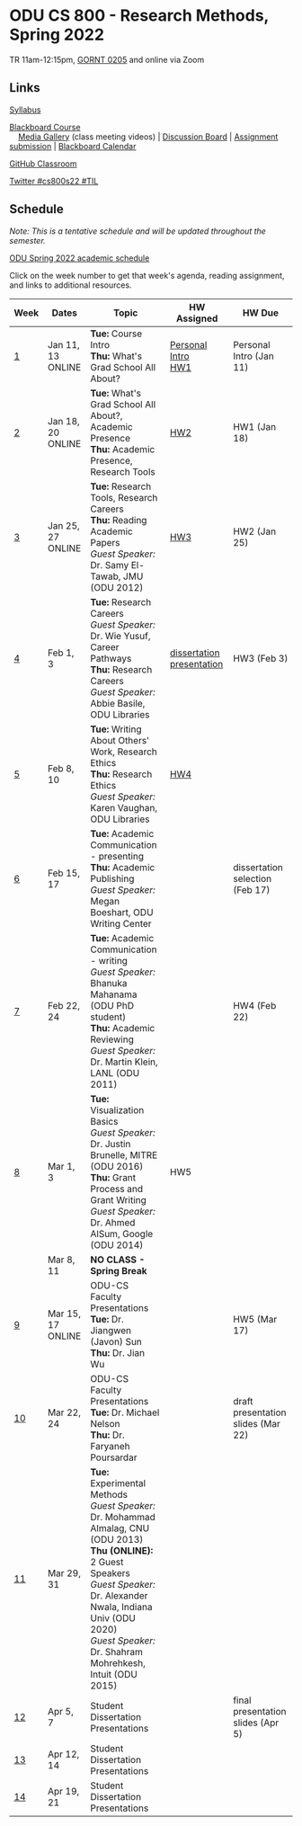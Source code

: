 # ODU CS 800 - Research Methods, Spring 2022

TR 11am-12:15pm, [GORNT 0205](https://clt.odu.edu/directions-to-gornto) and online via Zoom

## Links

[Syllabus](syllabus.md)

[Blackboard Course](https://www.blackboard.odu.edu/ultra/courses/_394465_1/cl/outline)  
&nbsp; &nbsp; [Media Gallery](https://www.blackboard.odu.edu/webapps/blackboard/content/launchLink.jsp?course_id=_394465_1&tool_id=_5549_1&tool_type=TOOL&mode=cpview&mode=reset) (class meeting videos) | [Discussion Board](https://www.blackboard.odu.edu/webapps/blackboard/content/launchLink.jsp?course_id=_394465_1&tool_id=_2588_1&tool_type=TOOL&mode=cpview&mode=reset) | [Assignment submission](https://www.blackboard.odu.edu/webapps/blackboard/content/listContentEditable.jsp?content_id=_10420859_1&course_id=_394465_1&mode=reset) | [Blackboard Calendar](https://www.blackboard.odu.edu/webapps/blackboard/content/launchLink.jsp?course_id=_394465_1&tool_id=_152_1&tool_type=TOOL&mode=cpview&mode=reset)

[GitHub Classroom](https://classroom.github.com/classrooms/58780854-odu-cs-800-research-methods-spring-2022)

[Twitter #cs800s22 #TIL](https://twitter.com/search?q=%23cs800s22%20%23TIL&f=live)

## Schedule

*Note: This is a tentative schedule and will be updated throughout the semester.*

[ODU Spring 2022 academic schedule](https://www.odu.edu/academics/calendar/spring)

Click on the week number to get that week's agenda, reading assignment, and links to additional resources.

|Week |Dates|Topic|HW Assigned|HW Due|
|---|---|---|---|---|
|[1](agenda.md#week-1)| Jan 11, 13<br/>ONLINE| **Tue:** Course Intro<br/>**Thu:** What's Grad School All About?| [Personal Intro](https://www.blackboard.odu.edu/webapps/discussionboard/do/forum?action=list_threads&course_id=_394465_1&nav=discussion_board_entry&conf_id=_457421_1&forum_id=_495768_1)<br/>[HW1](HW1.md) | Personal Intro (Jan 11) |
|[2](agenda.md#week-2)|Jan 18, 20<br/>ONLINE| **Tue:** What's Grad School All About?, Academic Presence<br/>**Thu:** Academic Presence, Research Tools | [HW2](HW2.md) | HW1 (Jan 18) |
|[3](agenda.md#week-3)| Jan 25, 27<br/>ONLINE| **Tue:** Research Tools, Research Careers<br/>**Thu:** Reading Academic Papers<br/>*Guest Speaker:* Dr. Samy El-Tawab, JMU (ODU 2012)| [HW3](HW3.md) | HW2 (Jan 25) |
|[4](agenda.md#week-4)| Feb 1, 3| **Tue:** Research Careers<br/>*Guest Speaker:* Dr. Wie Yusuf, Career Pathways<br/>**Thu:** Research Careers <br/>*Guest Speaker:* Abbie Basile, ODU Libraries | [dissertation presentation](dissertation.md) | HW3 (Feb 3) |
|[5](agenda.md#week-5)| Feb 8, 10|**Tue:** Writing About Others' Work, Research Ethics<br/>**Thu:** Research Ethics<br/>*Guest Speaker:* Karen Vaughan, ODU Libraries | [HW4](HW4.md) |  |
|[6](agenda.md#week-6)| Feb 15, 17| **Tue:** Academic Communication - presenting<br/>**Thu:** Academic Publishing<br/>*Guest Speaker:* Megan Boeshart, ODU Writing Center |  | dissertation selection (Feb 17)|
|[7](agenda.md#week-7)| Feb 22, 24| **Tue:** Academic Communication - writing<br/>*Guest Speaker:* Bhanuka Mahanama (ODU PhD student)<br/>**Thu:** Academic Reviewing<br/>*Guest Speaker:* Dr. Martin Klein, LANL (ODU 2011)|  | HW4 (Feb 22) |
|[8](agenda.md#week-8)| Mar 1, 3| **Tue:** Visualization Basics<br/>*Guest Speaker:* Dr. Justin Brunelle, MITRE (ODU 2016)<br/>**Thu:** Grant Process and Grant Writing<br/>*Guest Speaker:* Dr. Ahmed AlSum, Google (ODU 2014)| HW5 | |
|| Mar 8, 11| **NO CLASS - Spring Break** |
|[9](agenda.md#week-9)| Mar 15, 17<br/>ONLINE| ODU-CS Faculty Presentations<br/>**Tue:** Dr. Jiangwen (Javon) Sun <br/>**Thu:** Dr. Jian Wu| | HW5 (Mar 17) |
|[10](agenda.md#week-10)| Mar 22, 24| ODU-CS Faculty Presentations<br/>**Tue:** Dr. Michael Nelson <br/>**Thu:** Dr. Faryaneh Poursardar | | draft presentation slides (Mar 22)|
|[11](agenda.md#week-11)| Mar 29, 31| **Tue:** Experimental Methods</br>*Guest Speaker:* Dr. Mohammad Almalag, CNU (ODU 2013)<br/>**Thu (ONLINE):** 2 Guest Speakers</br>*Guest Speaker:* Dr. Alexander Nwala, Indiana Univ (ODU 2020)<br/>*Guest Speaker:* Dr. Shahram Mohrehkesh, Intuit (ODU 2015)| | |
|[12](agenda.md#week-12)| Apr 5, 7| Student Dissertation Presentations | | final presentation slides (Apr 5)|
|[13](agenda.md#week-13)| Apr 12, 14| Student Dissertation Presentations | | |
|[14](agenda.md#week-14)| Apr 19, 21| Student Dissertation Presentations | | |
